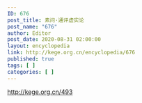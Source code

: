 ```yaml
---
ID: 676
post_title: 素问·通评虚实论
post_name: "676"
author: Editor
post_date: 2020-08-31 02:00:00
layout: encyclopedia
link: http://kege.org.cn/encyclopedia/676
published: true
tags: [ ]
categories: [ ]
---
```

http://kege.org.cn/493
